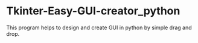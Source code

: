 # Tkinter-Easy-GUI-creator_python
This program helps to design and create GUI in python by simple drag and drop.
